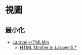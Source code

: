 # 視圖


## 最小化
* [Laravel-HTMLMin](https://github.com/GrahamCampbell/Laravel-HTMLMin)
    * [HTML Minifier in Laravel 5.*](https://www.youtube.com/watch?v=Ss0NGonNVvc)
